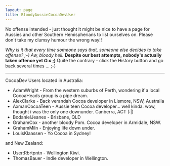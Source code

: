 ```yaml
---
layout: page
title: BloodyAussieCocoaDevUser
---
```




No offense intended - just thought it might be nice to have a page for Aussies and other Southern Hemispherians to list ourselves on.
Please don't take my clumsy humour the wrong way!!

*Why is it that every time someone says that, someone else decides to take offense? ;-) Aw, bloody hell.* **Despite our best attempts, nobody's actually taken offence yet _O.o_ ;)** Quite the contrary - click the History button and go back several times ... ;-)

----

CocoaDev Users located in Australia:

* AdamWright - From the western suburbs of Perth, wondering if a local CocoaHeads group is a pipe dream.
* AlexClarke - Back verandah Cocoa developer in Lismore, NSW, Australia
* AxmanCocoaTeen - Aussie teen Cocoa developer... well kinda. wow, thought i was the only one downunder. Canberra, ACT (:|)
* BodanielJeanes - Brisbane, QLD
* GrahamCox - another bloody Pom. Cocoa developer in Armidale, NSW. 
* GrahamMiln - Enjoying life down under.
* LouisKlaassen - Yo Cocoa in Sydney!


and New Zealand:

* User:Rbrtpntn - Wellington Kiwi.
* ThomasBauer - Indie developer in Wellington.

